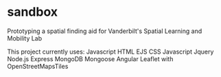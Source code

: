 # sandbox
Prototyping a spatial finding aid for Vanderbilt's Spatial Learning and Mobility Lab

This project currently uses:
Javascript
HTML
EJS
CSS
Javascript
Jquery
Node.js
Express
MongoDB
Mongoose
Angular
Leaflet with OpenStreetMapsTiles
